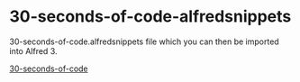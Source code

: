 # 30-seconds-of-code-alfredsnippets
 30-seconds-of-code.alfredsnippets file which you can then be imported into Alfred 3. 
 

[30-seconds-of-code](https://github.com/Chalarangelo/30-seconds-of-code)
